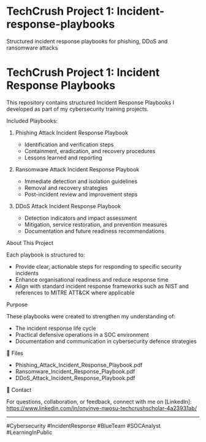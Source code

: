 # TechCrush Project 1: Incident-response-playbooks
Structured incident response playbooks for phishing, DDoS and ransomware attacks
# TechCrush Project 1: Incident Response Playbooks

This repository contains structured Incident Response Playbooks I developed as part of my cybersecurity training projects.

Included Playbooks:

1. Phishing Attack Incident Response Playbook  
   - Identification and verification steps  
   - Containment, eradication, and recovery procedures  
   - Lessons learned and reporting

2. Ransomware Attack Incident Response Playbook  
   - Immediate detection and isolation guidelines  
   - Removal and recovery strategies  
   - Post-incident review and improvement steps

3. DDoS Attack Incident Response Playbook  
   - Detection indicators and impact assessment  
   - Mitigation, service restoration, and prevention measures  
   - Documentation and future readiness recommendations


About This Project

Each playbook is structured to:

- Provide clear, actionable steps for responding to specific security incidents  
- Enhance organisational readiness and reduce response time  
- Align with standard incident response frameworks such as NIST and references to MITRE ATT&CK where applicable


Purpose

These playbooks were created to strengthen my understanding of:

- The incident response life cycle  
- Practical defensive operations in a SOC environment  
- Documentation and communication in cybersecurity defence strategies


📁 Files

- Phishing_Attack_Incident_Response_Playbook.pdf
- Ransomware_Incident_Response_Playbook.pdf
- DDoS_Attack_Incident_Response_Playbook.pdf


💙 Contact

For questions, collaboration, or feedback, connect with me on [LinkedIn]: https://www.linkedin.com/in/onyinye-nwosu-techcrushscholar-4a23931ab/

---

 #Cybersecurity #IncidentResponse #BlueTeam #SOCAnalyst #LearningInPublic
